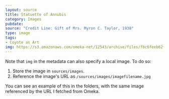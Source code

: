 ```yaml
---
layout: source
title: Statuette of Annubis
category: Images
pubdate:
source: "Credit Line: Gift of Mrs. Myron C. Taylor, 1938"
type: image
tags:
- Coyote as Art
img: https://s3.amazonaws.com/omeka-net/12543/archive/files/fbc6feeb62fa6217422c2256566a8033.jpg?AWSAccessKeyId=AKIAI3ATG3OSQLO5HGKA&Expires=1438823447&Signature=APtGANop%2FTt7j12vqJoowO8tMBs%3D
---
```


Note that `img` in the metadata can also specify a local image. To do so:

1. Store the image in `sources/images`.
2. Reference the image's URL as `/sources/images/imagefilename.jpg`

You can see an example of this in the folders, with the same image referenced by the URL I fetched from Omeka.